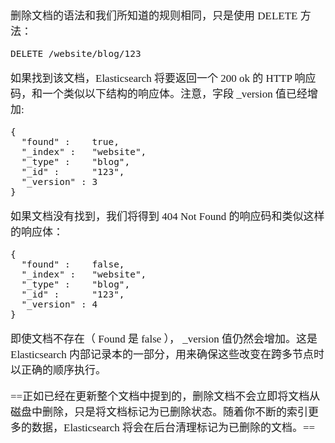 <span  style="font-family: Simsun,serif; font-size: 17px; ">

删除文档的语法和我们所知道的规则相同，只是使用 DELETE 方法：

~~~
DELETE /website/blog/123
~~~
 
如果找到该文档，Elasticsearch 将要返回一个 200 ok 的 HTTP 响应码，和一个类似以下结构的响应体。注意，字段 _version 值已经增加:

~~~
{
  "found" :    true,
  "_index" :   "website",
  "_type" :    "blog",
  "_id" :      "123",
  "_version" : 3
}
~~~

如果文档没有找到，我们将得到 404 Not Found 的响应码和类似这样的响应体：

~~~
{
  "found" :    false,
  "_index" :   "website",
  "_type" :    "blog",
  "_id" :      "123",
  "_version" : 4
}
~~~

即使文档不存在（ Found 是 false ）， _version 值仍然会增加。这是 Elasticsearch 内部记录本的一部分，用来确保这些改变在跨多节点时以正确的顺序执行。

==正如已经在更新整个文档中提到的，删除文档不会立即将文档从磁盘中删除，只是将文档标记为已删除状态。随着你不断的索引更多的数据，Elasticsearch 将会在后台清理标记为已删除的文档。==

</span>
